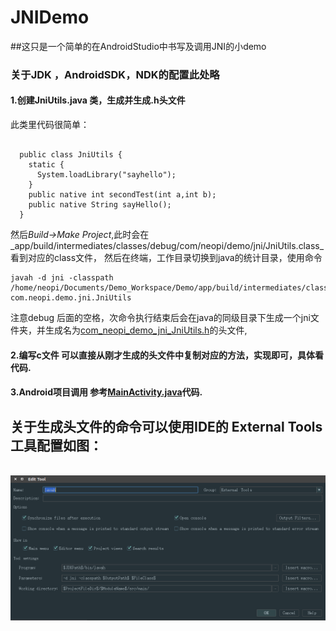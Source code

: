 JNIDemo
===========================================================

##这只是一个简单的在AndroidStudio中书写及调用JNI的小demo

### 关于JDK ，AndroidSDK，NDK的配置此处略

####    1.创建JniUtils.java 类，生成并生成.h头文件
  此类里代码很简单：
  <pre><code>
  public class JniUtils {
    static {
      System.loadLibrary("sayhello");
    }
    public native int secondTest(int a,int b);
    public native String sayHello();
  }</code></pre>
  
  然后*Build->Make Project*,此时会在_app/build/intermediates/classes/debug/com/neopi/demo/jni/JniUtils.class_看到对应的class文件，
  然后在终端，工作目录切换到java的统计目录，使用命令
  <pre><code>javah -d jni -classpath /home/neopi/Documents/Demo_Workspace/Demo/app/build/intermediates/classes/debug com.neopi.demo.jni.JniUtils</code></pre>
  注意debug 后面的空格，次命令执行结束后会在java的同级目录下生成一个jni文件夹，并生成名为[com_neopi_demo_jni_JniUtils.h](https://github.com/NeoPi/JNIDemo/blob/master/app/src/main/jni/com_neopi_demo_jni_JniUtils.h)的头文件,
####    2.编写c文件 可以直接从刚才生成的头文件中复制对应的方法，实现即可，具体看代码.
####    3.Android项目调用 参考[MainActivity.java](https://github.com/NeoPi/JNIDemo/blob/master/app/src/main/java/com/neopi/demo/MainActivity.java)代码.
  
  
##    关于生成头文件的命令可以使用IDE的 External Tools工具配置如图：
  ![External Tools](https://github.com/NeoPi/JNIDemo/blob/master/app/external_tools.png)
  

